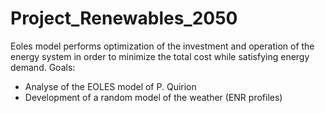 # Project_Renewables_2050

Eoles model performs optimization of the investment and operation of the energy system in order to minimize the total cost while satisfying energy demand.
Goals:
- Analyse of the EOLES model of P. Quirion
- Development of a random model of the weather (ENR profiles)
